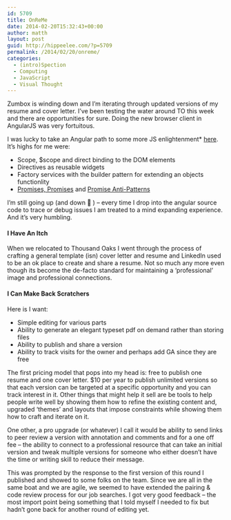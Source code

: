 ```yaml
---
id: 5709
title: OnReMe
date: 2014-02-20T15:32:43+00:00
author: matth
layout: post
guid: http://hippeelee.com/?p=5709
permalink: /2014/02/20/onreme/
categories:
  - (intro)Spection
  - Computing
  - JavaScript
  - Visual Thought
---
```

Zumbox is winding down and I&#8217;m iterating through updated versions of my resume and cover letter. I&#8217;ve been testing the water around TO this week and there are opportunities for sure. Doing the new browser client in AngularJS was very fortuitous.

I was lucky to take an Angular path to some more JS enlightenment* [here](http://www.bennadel.com/blog/2439-My-Experience-With-AngularJS-The-Super-heroic-JavaScript-MVW-Framework.htm). It&#8217;s highs for me were:

  * Scope, $scope and direct binding to the DOM elements
  * Directives as reusable widgets
  * Factory services with the builder pattern for extending an objects functionlity
  * [Promises, Promises](http://www.youtube.com/watch?v=XLaYaaq2Miw) and [Promise Anti-Patterns](http://taoofcode.net/promise-anti-patterns/)

I&#8217;m still going up (and down 🙂 ) &#8211; every time I drop into the angular source code to trace or debug issues I am treated to a mind expanding experience. And it&#8217;s very humbling.

<!--more-->

#### I Have An Itch

When we relocated to Thousand Oaks I went through the process of crafting a general template (isn) cover letter and resume and LinkedIn used to be an ok place to create and share a resume. Not so much any more even though its become the de-facto standard for maintaining a &#8216;professional&#8217; image and professional connections.

#### I Can Make Back Scratchers

Here is I want:

  * Simple editing for various parts
  * Ability to generate an elegant typeset pdf on demand rather than storing files
  * Ability to publish and share a version
  * Ability to track visits for the owner and perhaps add GA since they are free

The first pricing model that pops into my head is: free to publish one resume and one cover letter. $10 per year to publish unlimited versions so that each version can be targeted at a specific opportunity and you can track interest in it. Other things that might help it sell are be tools to help people write well by showing them how to refine the existing content and, upgraded &#8216;themes&#8217; and layouts that impose constraints while showing them how to craft and iterate on it.

One other, a pro upgrade (or whatever) I call it would be ability to send links to peer review a version with annotation and comments and for a one off fee &#8211; the ability to connect to a professional resource that can take an initial version and tweak multiple versions for someone who either doesn&#8217;t have the time or writing skill to reduce their message.

This was prompted by the response to the first version of this round I published and showed to some folks on the team. Since we are all in the same boat and we are agile, we seemed to have extended the pairing & code review process for our job searches. I got very good feedback &#8211; the most import point being something that I told myself I needed to fix but hadn&#8217;t gone back for another round of editing yet.

&nbsp;

&nbsp;